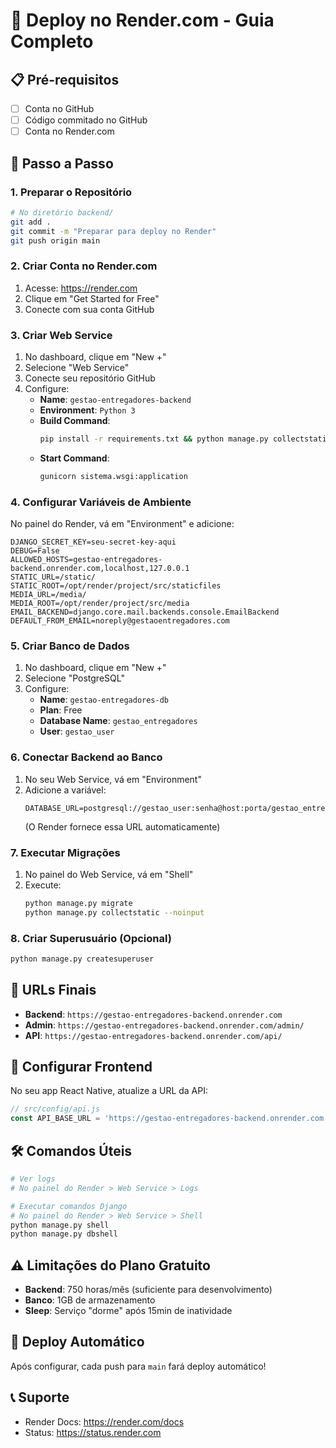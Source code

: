 # 🚀 Deploy no Render.com - Guia Completo

## 📋 Pré-requisitos
- [ ] Conta no GitHub
- [ ] Código commitado no GitHub
- [ ] Conta no Render.com

## 🔧 Passo a Passo

### 1. Preparar o Repositório
```bash
# No diretório backend/
git add .
git commit -m "Preparar para deploy no Render"
git push origin main
```

### 2. Criar Conta no Render.com
1. Acesse: https://render.com
2. Clique em "Get Started for Free"
3. Conecte com sua conta GitHub

### 3. Criar Web Service
1. No dashboard, clique em "New +"
2. Selecione "Web Service"
3. Conecte seu repositório GitHub
4. Configure:
   - **Name**: `gestao-entregadores-backend`
   - **Environment**: `Python 3`
   - **Build Command**: 
     ```bash
     pip install -r requirements.txt && python manage.py collectstatic --noinput
     ```
   - **Start Command**: 
     ```bash
     gunicorn sistema.wsgi:application
     ```

### 4. Configurar Variáveis de Ambiente
No painel do Render, vá em "Environment" e adicione:

```env
DJANGO_SECRET_KEY=seu-secret-key-aqui
DEBUG=False
ALLOWED_HOSTS=gestao-entregadores-backend.onrender.com,localhost,127.0.0.1
STATIC_URL=/static/
STATIC_ROOT=/opt/render/project/src/staticfiles
MEDIA_URL=/media/
MEDIA_ROOT=/opt/render/project/src/media
EMAIL_BACKEND=django.core.mail.backends.console.EmailBackend
DEFAULT_FROM_EMAIL=noreply@gestaoentregadores.com
```

### 5. Criar Banco de Dados
1. No dashboard, clique em "New +"
2. Selecione "PostgreSQL"
3. Configure:
   - **Name**: `gestao-entregadores-db`
   - **Plan**: Free
   - **Database Name**: `gestao_entregadores`
   - **User**: `gestao_user`

### 6. Conectar Backend ao Banco
1. No seu Web Service, vá em "Environment"
2. Adicione a variável:
   ```env
   DATABASE_URL=postgresql://gestao_user:senha@host:porta/gestao_entregadores
   ```
   (O Render fornece essa URL automaticamente)

### 7. Executar Migrações
1. No painel do Web Service, vá em "Shell"
2. Execute:
   ```bash
   python manage.py migrate
   python manage.py collectstatic --noinput
   ```

### 8. Criar Superusuário (Opcional)
```bash
python manage.py createsuperuser
```

## 🔗 URLs Finais
- **Backend**: `https://gestao-entregadores-backend.onrender.com`
- **Admin**: `https://gestao-entregadores-backend.onrender.com/admin/`
- **API**: `https://gestao-entregadores-backend.onrender.com/api/`

## 📱 Configurar Frontend
No seu app React Native, atualize a URL da API:
```javascript
// src/config/api.js
const API_BASE_URL = 'https://gestao-entregadores-backend.onrender.com';
```

## 🛠️ Comandos Úteis
```bash
# Ver logs
# No painel do Render > Web Service > Logs

# Executar comandos Django
# No painel do Render > Web Service > Shell
python manage.py shell
python manage.py dbshell
```

## ⚠️ Limitações do Plano Gratuito
- **Backend**: 750 horas/mês (suficiente para desenvolvimento)
- **Banco**: 1GB de armazenamento
- **Sleep**: Serviço "dorme" após 15min de inatividade

## 🔄 Deploy Automático
Após configurar, cada push para `main` fará deploy automático!

## 📞 Suporte
- Render Docs: https://render.com/docs
- Status: https://status.render.com
